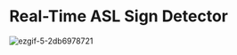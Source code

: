 # Real-Time ASL Sign Detector 
![ezgif-5-2db6978721](https://user-images.githubusercontent.com/96664288/213958113-ac783e15-0eaa-474c-8637-0e6c3dfc9efc.gif)
